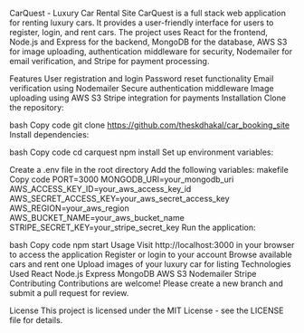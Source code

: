 CarQuest - Luxury Car Rental Site
CarQuest is a full stack web application for renting luxury cars. It provides a user-friendly interface for users to register, login, and rent cars. The project uses React for the frontend, Node.js and Express for the backend, MongoDB for the database, AWS S3 for image uploading, authentication middleware for security, Nodemailer for email verification, and Stripe for payment processing.

Features
User registration and login
Password reset functionality
Email verification using Nodemailer
Secure authentication middleware
Image uploading using AWS S3
Stripe integration for payments
Installation
Clone the repository:

bash
Copy code
git clone https://github.com/theskdhakal/car_booking_site
Install dependencies:

bash
Copy code
cd carquest
npm install
Set up environment variables:

Create a .env file in the root directory
Add the following variables:
makefile
Copy code
PORT=3000
MONGODB_URI=your_mongodb_uri
AWS_ACCESS_KEY_ID=your_aws_access_key_id
AWS_SECRET_ACCESS_KEY=your_aws_secret_access_key
AWS_REGION=your_aws_region
AWS_BUCKET_NAME=your_aws_bucket_name
STRIPE_SECRET_KEY=your_stripe_secret_key
Run the application:

bash
Copy code
npm start
Usage
Visit http://localhost:3000 in your browser to access the application
Register or login to your account
Browse available cars and rent one
Upload images of your luxury car for listing
Technologies Used
React
Node.js
Express
MongoDB
AWS S3
Nodemailer
Stripe
Contributing
Contributions are welcome! Please create a new branch and submit a pull request for review.

License
This project is licensed under the MIT License - see the LICENSE file for details.

